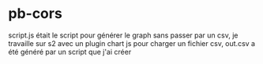 # pb-cors
script.js était le script pour générer le graph sans passer par un csv, 
je travaille sur s2 avec un plugin chart js pour charger un fichier csv, out.csv a été généré par un script que j'ai créer
